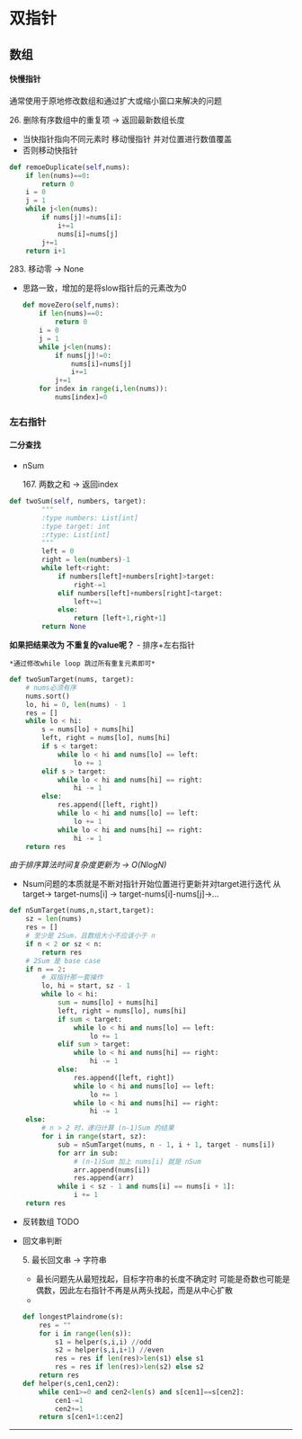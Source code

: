 双指针
===
## 数组
#### 快慢指针
通常使用于原地修改数组和通过扩大或缩小窗口来解决的问题

$26.$ 删除有序数组中的重复项 -> 返回最新数组长度
- 当快指针指向不同元素时 移动慢指针 并对位置进行数值覆盖
- 否则移动快指针
```python
def remoeDuplicate(self,nums):
    if len(nums)==0:
        return 0
    i = 0 
    j = 1
    while j<len(nums):
        if nums[j]!=nums[i]:
            i+=1
            nums[i]=nums[j]
        j+=1
    return i+1
```

$283.$ 移动零 -> None
- 思路一致，增加的是将slow指针后的元素改为0
    ```python
    def moveZero(self,nums):
        if len(nums)==0:
            return 0
        i = 0 
        j = 1
        while j<len(nums):
            if nums[j]!=0:
                nums[i]=nums[j]
                i+=1
            j+=1
        for index in range(i,len(nums)):
            nums[index]=0
    ```
    
### 左右指针
#### 二分查找
- nSum

    $167.$ 两数之和 -> 返回index
```python
def twoSum(self, numbers, target):
        """
        :type numbers: List[int]
        :type target: int
        :rtype: List[int]
        """
        left = 0
        right = len(numbers)-1
        while left<right:
            if numbers[left]+numbers[right]>target:
                right-=1
            elif numbers[left]+numbers[right]<target:
                left+=1
            else:
                return [left+1,right+1]
        return None
```

 **如果把结果改为 不重复的value呢？**
    - 排序+左右指针
    
    *通过修改while loop 跳过所有重复元素即可*

```python
def twoSumTarget(nums, target):
    # nums必须有序
    nums.sort()
    lo, hi = 0, len(nums) - 1
    res = []
    while lo < hi:
        s = nums[lo] + nums[hi]
        left, right = nums[lo], nums[hi]
        if s < target:
            while lo < hi and nums[lo] == left:
                lo += 1
        elif s > target:
            while lo < hi and nums[hi] == right:
                hi -= 1
        else:
            res.append([left, right])
            while lo < hi and nums[lo] == left:
                lo += 1
            while lo < hi and nums[hi] == right:
                hi -= 1
    return res
```

*由于排序算法时间复杂度更新为 -> O(NlogN)*

- Nsum问题的本质就是不断对指针开始位置进行更新并对target进行迭代 从target-> target-nums[i] -> target-nums[i]-nums[j]->...

```python
def nSumTarget(nums,n,start,target):
    sz = len(nums)
    res = []
    # 至少是 2Sum，且数组大小不应该小于 n
    if n < 2 or sz < n:
        return res
    # 2Sum 是 base case
    if n == 2:
        # 双指针那一套操作
        lo, hi = start, sz - 1
        while lo < hi:
            sum = nums[lo] + nums[hi]
            left, right = nums[lo], nums[hi]
            if sum < target:
                while lo < hi and nums[lo] == left:
                    lo += 1
            elif sum > target:
                while lo < hi and nums[hi] == right:
                    hi -= 1
            else:
                res.append([left, right])
                while lo < hi and nums[lo] == left:
                    lo += 1
                while lo < hi and nums[hi] == right:
                    hi -= 1
    else:
        # n > 2 时，递归计算 (n-1)Sum 的结果
        for i in range(start, sz):
            sub = nSumTarget(nums, n - 1, i + 1, target - nums[i])
            for arr in sub:
                # (n-1)Sum 加上 nums[i] 就是 nSum
                arr.append(nums[i])
                res.append(arr)
            while i < sz - 1 and nums[i] == nums[i + 1]:
                i += 1
    return res
```
- 反转数组 TODO

- 回文串判断 

    $5.$ 最长回文串 -> 字符串

    - 最长问题先从最短找起，目标字符串的长度不确定时 可能是奇数也可能是偶数，因此左右指针不再是从两头找起，而是从中心扩散
    - 
    ```python
    def longestPlaindrome(s):
        res = ""
        for i in range(len(s)):
            s1 = helper(s,i,i) //odd
            s2 = helper(s,i,i+1) //even
            res = res if len(res)>len(s1) else s1
            res = res if len(res)>len(s2) else s2
        return res
    def helper(s,cen1,cen2):
        while cen1>=0 and cen2<len(s) and s[cen1]==s[cen2]:
            cen1-=1
            cen2+=1
        return s[cen1+1:cen2]
    ```
    
---

